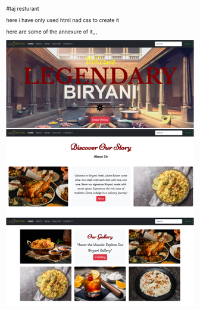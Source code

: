 
#taj resturant 

here i have only used html nad css to create it 

here are some of the annexure of it,,,


![image Alt](https://github.com/taj-coder/taj-restaurant/blob/main/images/Screenshot%202025-01-26%20235520.png)
![image Alt](https://github.com/taj-coder/taj-restaurant/blob/main/images/Screenshot%202025-01-26%20235538.png)
![image Alt](https://github.com/taj-coder/taj-restaurant/blob/main/images/Screenshot%202025-01-26%20235556.png)
